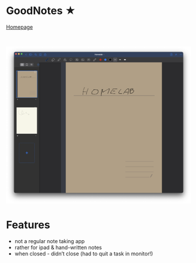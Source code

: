 GoodNotes ★
===========

[Homepage](https://www.goodnotes.com)


<br>

![Screenshot](goodnotes.png)


# Features
- not a regular note taking app
- rather for ipad & hand-written notes
- when closed - didn’t close (had to quit a task in monitor!)
